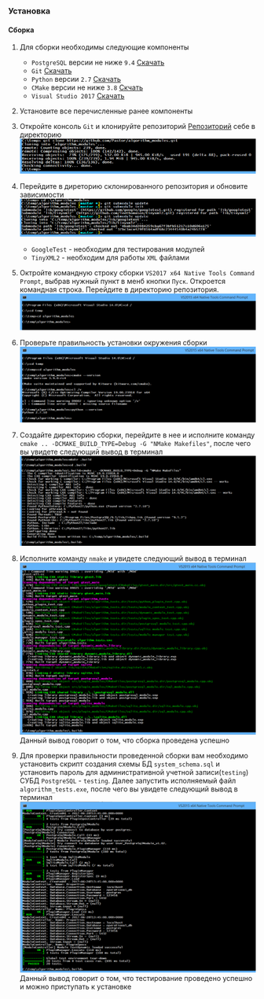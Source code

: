 ### Установка

#### Сборка
1. Для сборки необходимы следующие компоненты
    - `PostgreSQL` версии не ниже `9.4` [Скачать](https://www.enterprisedb.com/downloads/postgres-postgresql-downloads#windows)
    - `Git` [Скачать](https://desktop.github.com)
    - `Python` версии `2.7` [Скачать](https://www.activestate.com/activepython/downloads)
    - `CMake` версии не ниже `3.8` [Скчать](https://cmake.org/download/)
    - `Visual Studio 2017` [Скачать](https://www.visualstudio.com/ru/downloads/)
2. Установите все перечисленные ранее компоненты
3. Откройте консоль `Git` и клонируйте репозиторий [Репозиторий](https://github.com/Pastor/algorithm_modules) 
   себе в директорию 
   ![](images/Build_clone_repository.PNG)
4. Перейдите в диреторию склонированного репозитория и обновите зависимости
   ![](images/Build_update_submodules.PNG)
   
   - `GoogleTest` - необходим для тестирования модулей
   - `TinyXML2` - необходим для работы `XML` файлами
5. Октройте командную строку сборки `VS2017 x64 Native Tools Command Prompt`, выбрав нужный пункт в менб кнопки `Пуск`.
   Откроется командная строка. Перейдите в директорию репозитория. 
   ![](images/Build_open_command_prompt.PNG)
6. Проверьте правильность установки окружения сборки
   ![](images/Build_check_environment.PNG)
7. Создайте директорию сборки, перейдите в нее и исполните команду `cmake .. -DCMAKE_BUILD_TYPE=Debug -G "NMake Makefiles"`,
   после чего вы увидете следующий вывод в терминал
   ![](images/Build_cmake_generate.PNG)
8. Исполните команду `nmake` и увидете следующий вывод в терминал
   ![](images/Build_nmake_complete.PNG)
   Данный вывод говорит о том, что сборка проведена успешно
9. Для проверки правильности проведенной сборки вам необходимо установить скрипт создания схемы БД `system_schema.sql` 
   и установить пароль для административной учетной записи(`testing`) СУБД `PostgreSQL` - `testing`.
   Далее запустить исполняемый файл `algorithm_tests.exe`, после чего вы увидете следующий вывод в терминал
   ![](images/Build_start_unit_tests.PNG)
   Данный вывод говорит о том, что тестирование проведено успешно и можно приступать к установке
